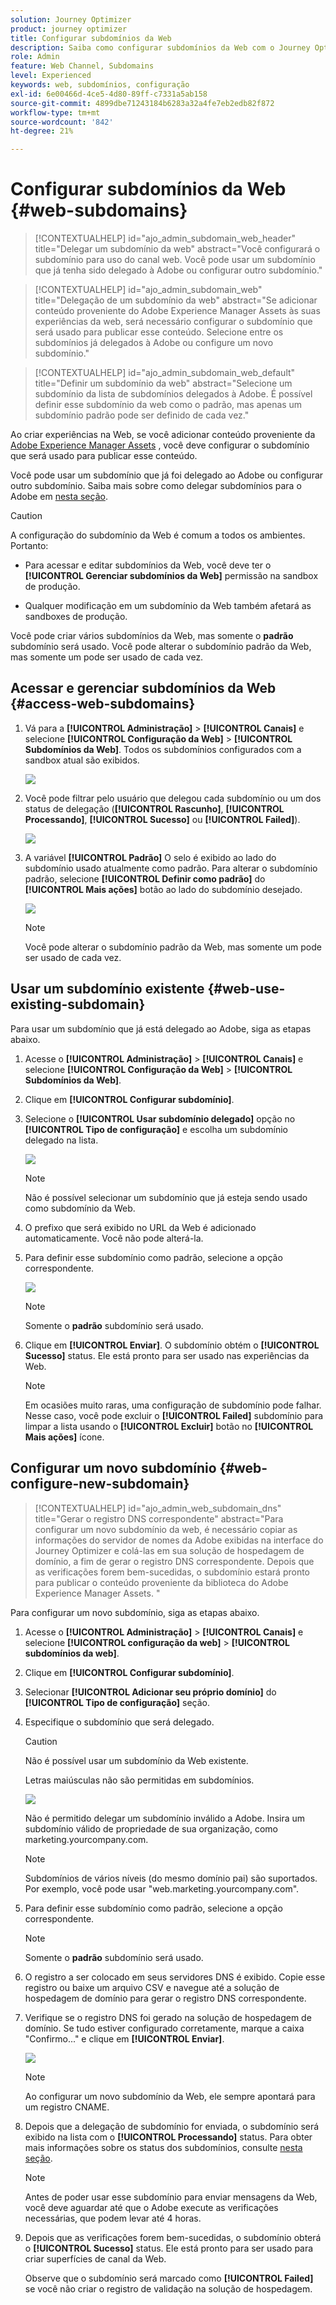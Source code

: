 ```yaml
---
solution: Journey Optimizer
product: journey optimizer
title: Configurar subdomínios da Web
description: Saiba como configurar subdomínios da Web com o Journey Optimizer
role: Admin
feature: Web Channel, Subdomains
level: Experienced
keywords: web, subdomínios, configuração
exl-id: 6e00466d-4ce5-4d80-89ff-c7331a5ab158
source-git-commit: 4899dbe71243184b6283a32a4fe7eb2edb82f872
workflow-type: tm+mt
source-wordcount: '842'
ht-degree: 21%

---
```


# Configurar subdomínios da Web {#web-subdomains}

>[!CONTEXTUALHELP]
>id="ajo_admin_subdomain_web_header"
>title="Delegar um subdomínio da web"
>abstract="Você configurará o subdomínio para uso do canal web. Você pode usar um subdomínio que já tenha sido delegado à Adobe ou configurar outro subdomínio."

>[!CONTEXTUALHELP]
>id="ajo_admin_subdomain_web"
>title="Delegação de um subdomínio da web"
>abstract="Se adicionar conteúdo proveniente do Adobe Experience Manager Assets às suas experiências da web, será necessário configurar o subdomínio que será usado para publicar esse conteúdo. Selecione entre os subdomínios já delegados à Adobe ou configure um novo subdomínio."

>[!CONTEXTUALHELP]
>id="ajo_admin_subdomain_web_default"
>title="Definir um subdomínio da web"
>abstract="Selecione um subdomínio da lista de subdomínios delegados à Adobe. É possível definir esse subdomínio da web como o padrão, mas apenas um subdomínio padrão pode ser definido de cada vez."

Ao criar experiências na Web, se você adicionar conteúdo proveniente da [Adobe Experience Manager Assets](../content-management/assets.md) , você deve configurar o subdomínio que será usado para publicar esse conteúdo.

Você pode usar um subdomínio que já foi delegado ao Adobe ou configurar outro subdomínio. Saiba mais sobre como delegar subdomínios para o Adobe em [nesta seção](../configuration/delegate-subdomain.md).

>[!CAUTION]
>
>A configuração do subdomínio da Web é comum a todos os ambientes. Portanto:
>
>* Para acessar e editar subdomínios da Web, você deve ter o **[!UICONTROL Gerenciar subdomínios da Web]** permissão na sandbox de produção.
>
> * Qualquer modificação em um subdomínio da Web também afetará as sandboxes de produção.

Você pode criar vários subdomínios da Web, mas somente o **padrão** subdomínio será usado. Você pode alterar o subdomínio padrão da Web, mas somente um pode ser usado de cada vez.

## Acessar e gerenciar subdomínios da Web {#access-web-subdomains}

1. Vá para a **[!UICONTROL Administração]** > **[!UICONTROL Canais]** e selecione **[!UICONTROL Configuração da Web]** > **[!UICONTROL Subdomínios da Web]**. Todos os subdomínios configurados com a sandbox atual são exibidos.

   ![](assets/web-access-subdomains.png)

1. Você pode filtrar pelo usuário que delegou cada subdomínio ou um dos status de delegação (**[!UICONTROL Rascunho]**, **[!UICONTROL Processando]**, **[!UICONTROL Sucesso]** ou **[!UICONTROL Failed]**).

   ![](assets/web-filter-subdomains.png)

1. A variável **[!UICONTROL Padrão]** O selo é exibido ao lado do subdomínio usado atualmente como padrão. Para alterar o subdomínio padrão, selecione **[!UICONTROL Definir como padrão]** do **[!UICONTROL Mais ações]** botão ao lado do subdomínio desejado.

   ![](assets/web-subdomain-default.png)

   >[!NOTE]
   >
   >Você pode alterar o subdomínio padrão da Web, mas somente um pode ser usado de cada vez.

## Usar um subdomínio existente {#web-use-existing-subdomain}

Para usar um subdomínio que já está delegado ao Adobe, siga as etapas abaixo.

1. Acesse o **[!UICONTROL Administração]** > **[!UICONTROL Canais]** e selecione **[!UICONTROL Configuração da Web]** > **[!UICONTROL Subdomínios da Web]**.

1. Clique em **[!UICONTROL Configurar subdomínio]**.

1. Selecione o **[!UICONTROL Usar subdomínio delegado]** opção no **[!UICONTROL Tipo de configuração]** e escolha um subdomínio delegado na lista.

   ![](assets/web-subdomain-details.png)

   >[!NOTE]
   >
   >Não é possível selecionar um subdomínio que já esteja sendo usado como subdomínio da Web.

1. O prefixo que será exibido no URL da Web é adicionado automaticamente. Você não pode alterá-la.

1. Para definir esse subdomínio como padrão, selecione a opção correspondente.

   ![](assets/web-subdomain-details-default.png)

   >[!NOTE]
   >
   >Somente o **padrão** subdomínio será usado.

1. Clique em **[!UICONTROL Enviar]**. O subdomínio obtém o **[!UICONTROL Sucesso]** status. Ele está pronto para ser usado nas experiências da Web.

   >[!NOTE]
   >
   >Em ocasiões muito raras, uma configuração de subdomínio pode falhar. Nesse caso, você pode excluir o **[!UICONTROL Failed]** subdomínio para limpar a lista usando o **[!UICONTROL Excluir]** botão no **[!UICONTROL Mais ações]** ícone.

## Configurar um novo subdomínio {#web-configure-new-subdomain}

>[!CONTEXTUALHELP]
>id="ajo_admin_web_subdomain_dns"
>title="Gerar o registro DNS correspondente"
>abstract="Para configurar um novo subdomínio da web, é necessário copiar as informações do servidor de nomes da Adobe exibidas na interface do Journey Optimizer e colá-las em sua solução de hospedagem de domínio, a fim de gerar o registro DNS correspondente. Depois que as verificações forem bem-sucedidas, o subdomínio estará pronto para publicar o conteúdo proveniente da biblioteca do Adobe Experience Manager Assets. "

Para configurar um novo subdomínio, siga as etapas abaixo.

1. Acesse o **[!UICONTROL Administração]** > **[!UICONTROL Canais]** e selecione **[!UICONTROL configuração da web]** > **[!UICONTROL subdomínios da web]**.

1. Clique em **[!UICONTROL Configurar subdomínio]**.

1. Selecionar **[!UICONTROL Adicionar seu próprio domínio]** do **[!UICONTROL Tipo de configuração]** seção.

1. Especifique o subdomínio que será delegado.

   >[!CAUTION]
   >
   >Não é possível usar um subdomínio da Web existente.
   >
   >Letras maiúsculas não são permitidas em subdomínios.

   ![](assets/web-add-your-own-domain.png)

   Não é permitido delegar um subdomínio inválido a Adobe. Insira um subdomínio válido de propriedade de sua organização, como marketing.yourcompany.com.

   >[!NOTE]
   >
   >Subdomínios de vários níveis (do mesmo domínio pai) são suportados. Por exemplo, você pode usar &quot;web.marketing.yourcompany.com&quot;.

1. Para definir esse subdomínio como padrão, selecione a opção correspondente.

   >[!NOTE]
   >
   >Somente o **padrão** subdomínio será usado.

1. O registro a ser colocado em seus servidores DNS é exibido. Copie esse registro ou baixe um arquivo CSV e navegue até a solução de hospedagem de domínio para gerar o registro DNS correspondente.

1. Verifique se o registro DNS foi gerado na solução de hospedagem de domínio. Se tudo estiver configurado corretamente, marque a caixa &quot;Confirmo...&quot; e clique em **[!UICONTROL Enviar]**.

   ![](assets/web-add-your-own-domain-confirm.png)

   >[!NOTE]
   >
   >Ao configurar um novo subdomínio da Web, ele sempre apontará para um registro CNAME.

1. Depois que a delegação de subdomínio for enviada, o subdomínio será exibido na lista com o **[!UICONTROL Processando]** status. Para obter mais informações sobre os status dos subdomínios, consulte [nesta seção](../configuration/about-subdomain-delegation.md#access-delegated-subdomains).<!--Same statuses?-->

   >[!NOTE]
   >
   >Antes de poder usar esse subdomínio para enviar mensagens da Web, você deve aguardar até que o Adobe execute as verificações necessárias, que podem levar até 4 horas.

1. Depois que as verificações forem bem-sucedidas, o subdomínio obterá o **[!UICONTROL Sucesso]** status. Ele está pronto para ser usado para criar superfícies de canal da Web.

   Observe que o subdomínio será marcado como **[!UICONTROL Failed]** se você não criar o registro de validação na solução de hospedagem.


<!--
Only a subdomain with the **[!UICONTROL Success]** status can be set as default.
You cannot delete a subdomain with the **[!UICONTROL Processing]** status.
-->
